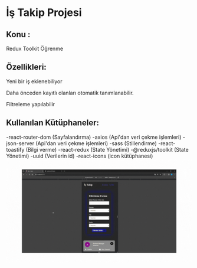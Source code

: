 <h1>İş Takip Projesi</h1>
<h2>Konu : </h2>
<p>Redux Toolkit Öğrenme </p>
<h2>Özellikleri: </h2>
<p>Yeni bir iş eklenebiliyor </p>
<p>Daha önceden kayıtlı olanları otomatik tanımlanabilir.</p>
<p>Filtreleme yapılabilir</p>
<h2>Kullanılan Kütüphaneler:</h2>
-react-router-dom (Sayfalandırma)
-axios (Api'dan veri çekme işlemleri)
-json-server (Api'dan veri çekme işlemleri)
-sass (Stillendirme)
-react-toastify (Bilgi verme)
-react-redux (State Yönetimi)
-@reduxjs/toolkit (State Yönetimi)
-uuid (Verilerin id)
-react-icons (icon kütüphanesi)

<img src="./public/gorsel.gif"/>

